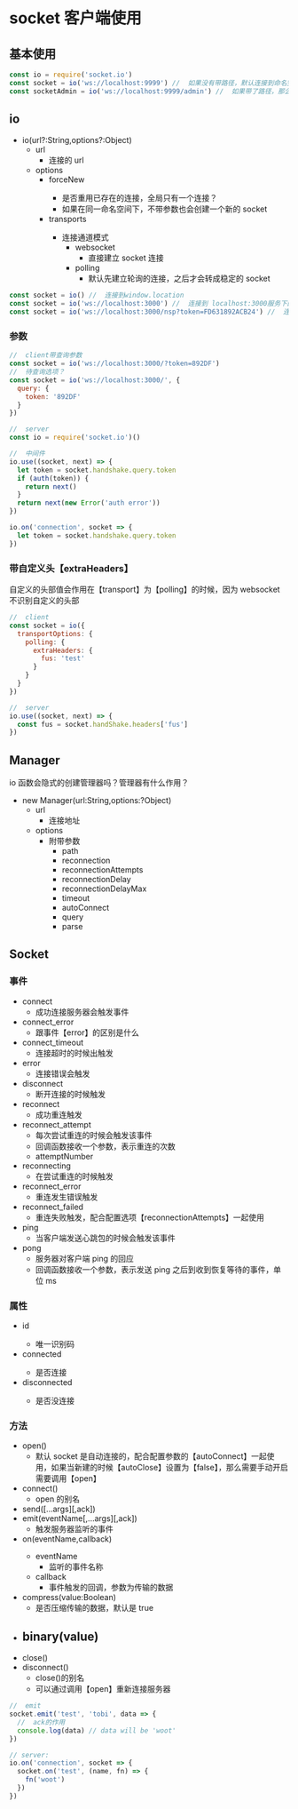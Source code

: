 # socket 客户端使用

## 基本使用

```javascript
const io = require('socket.io')
const socket = io('ws://localhost:9999') //  如果没有带路径，默认连接到命名空间【/】下，如果没有参数，默认是window.location
const socketAdmin = io('ws://localhost:9999/admin') //  如果带了路径，那么表示的是该客户端连接到服务器指定的命名空间，本例连接到namespace【/admin】
```

## io

- io(url?:String,options?:Object)
  - url
    - 连接的 url
  - options
    - forceNew<Boolean>
      - 是否重用已存在的连接，全局只有一个连接？
      - 如果在同一命名空间下，不带参数也会创建一个新的 socket
    - transports<Array>
      - 连接通道模式
        - websocket
          - 直接建立 socket 连接
        - polling
          - 默认先建立轮询的连接，之后才会转成稳定的 socket

```javascript
const socket = io() //  连接到window.location
const socket = io('ws://localhost:3000') //  连接到 localhost:3000服务下的命名空间【/】
const socket = io('ws://localhost:3000/nsp?token=FD631892ACB24') //  连接到 localhost:3000服务i下的命名空间【/nsp】,可以携带参数
```

### 参数

```javascript
//  client带查询参数
const socket = io('ws://localhost:3000/?token=892DF')
//  待查询选项？
const socket = io('ws://localhost:3000/', {
  query: {
    token: '892DF'
  }
})

//  server
const io = require('socket.io')()

//  中间件
io.use((socket, next) => {
  let token = socket.handshake.query.token
  if (auth(token)) {
    return next()
  }
  return next(new Error('auth error'))
})

io.on('connection', socket => {
  let token = socket.handshake.query.token
})
```

### 带自定义头【extraHeaders】

自定义的头部值会作用在【transport】为【polling】的时候，因为 websocket 不识别自定义的头部

```javascript
//  client
const socket = io({
  transportOptions: {
    polling: {
      extraHeaders: {
        fus: 'test'
      }
    }
  }
})

//  server
io.use((socket, next) => {
  const fus = socket.handShake.headers['fus']
})
```

## Manager

io 函数会隐式的创建管理器吗？管理器有什么作用？

- new Manager(url:String,options:?Object)
  - url
    - 连接地址
  - options
    - 附带参数
      - path
      - reconnection
      - reconnectionAttempts
      - reconnectionDelay
      - reconnectionDelayMax
      - timeout
      - autoConnect
      - query
      - parse

## Socket

### 事件

- connect
  - 成功连接服务器会触发事件
- connect_error
  - 跟事件【error】的区别是什么
- connect_timeout
  - 连接超时的时候出触发
- error
  - 连接错误会触发
- disconnect
  - 断开连接的时候触发
- reconnect
  - 成功重连触发
- reconnect_attempt
  - 每次尝试重连的时候会触发该事件
  - 回调函数接收一个参数，表示重连的次数
  - attemptNumber
- reconnecting
  - 在尝试重连的时候触发
- reconnect_error
  - 重连发生错误触发
- reconnect_failed
  - 重连失败触发，配合配置选项【reconnectionAttempts】一起使用
- ping
  - 当客户端发送心跳包的时候会触发该事件
- pong
  - 服务器对客户端 ping 的回应
  - 回调函数接收一个参数，表示发送 ping 之后到收到恢复等待的事件，单位 ms

### 属性

- id<Strinf>
  - 唯一识别码
- connected<Boolean>
  - 是否连接
- disconnected<Boolean>
  - 是否没连接

### 方法

- open()
  - 默认 socket 是自动连接的，配合配置参数的【autoConnect】一起使用，如果当新建的时候【autoClose】设置为【false】，那么需要手动开启需要调用【open】
- connect()
  - open 的别名
- send([...args][,ack])
- emit(eventName[,...args][,ack])
  - 触发服务器监听的事件
- on(eventName,callback<data>)
  - eventName
    - 监听的事件名称
  - callback
    - 事件触发的回调，参数为传输的数据
- compress(value:Boolean)
  - 是否压缩传输的数据，默认是 true
- ## binary(value)
- close()
- disconnect()
  - close()的别名
  - 可以通过调用【open】重新连接服务器

```javascript
//  emit
socket.emit('test', 'tobi', data => {
  //  ack的作用
  console.log(data) // data will be 'woot'
})

// server:
io.on('connection', socket => {
  socket.on('test', (name, fn) => {
    fn('woot')
  })
})
```
